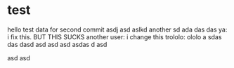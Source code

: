 # test
hello
test data for second commit
asdj asd aslkd another
sd
ada
das
das
ya: i fix this. BUT THIS SUCKS
another user: i change this
trololo: ololo
a
sdas
das
dasd
asd
asd
asd
asdas
d
asd

asd
 asd
  
